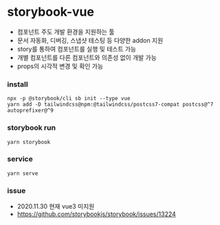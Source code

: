 # storybook-vue

- 컴포넌트 주도 개발 환경을 지원하는 툴
- 문서 자동화, 디버깅, 스냅샷 테스팅 등 다양한 addon 지원
- story를 통하여 컴포넌트를 실행 및 테스트 가능
- 개별 컴포넌트를 다른 컴포넌트와 의존성 없이 개발 가능
- props의 시각적 변경 및 확인 가능

### install

```
npx -p @storybook/cli sb init --type vue
yarn add -D tailwindcss@npm:@tailwindcss/postcss7-compat postcss@^7 autoprefixer@^9
```

### storybook run

```
yarn storybook
```

### service

```
yarn serve
```

### issue

- 2020.11.30 현재 vue3 미지원
- https://github.com/storybookjs/storybook/issues/13224
